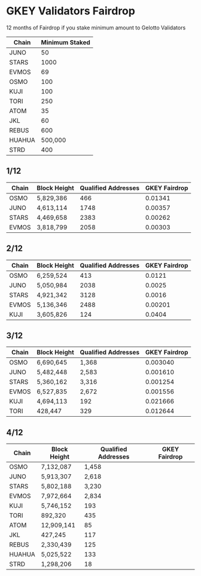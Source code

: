 # GKEY Validators Fairdrop 
12 months of Fairdrop if you stake minimum amount to Gelotto Validators

| Chain  | Minimum Staked      | 
|--------|---------------------|
| JUNO   | 50                  | 
| STARS  | 1000                | 
| EVMOS  | 69                  |            
| OSMO   | 100                 |
| KUJI   | 100                 |
| TORI   | 250                 |
| ATOM   | 35                  |                     
| JKL    | 60                  |                     
| REBUS  | 600                 |                     
| HUAHUA | 500,000             |                     
| STRD   | 400                 |  

## 1/12
| Chain   | Block Height        | Qualified Addresses | GKEY Fairdrop |
|---------|---------------------|---------------------|---------------|
| OSMO    | 5,829,386           | 466                 | 0.01341       |  
| JUNO    | 4,613,114           | 1748                | 0.00357       |  
| STARS   | 4,469,658           | 2383                | 0.00262       |  
| EVMOS   | 3,818,799           | 2058                | 0.00303       |  

## 2/12
| Chain   | Block Height        | Qualified Addresses | GKEY Fairdrop |
|---------|---------------------|---------------------|---------------|
| OSMO    | 6,259,524           | 413                 | 0.0121        |  
| JUNO    | 5,050,984           | 2038                | 0.0025        |  
| STARS   | 4,921,342           | 3128                | 0.0016        |  
| EVMOS   | 5,136,346           | 2488                | 0.00201       |  
| KUJI    | 3,605,826           | 124                 | 0.0404        | 

## 3/12
| Chain   | Block Height        | Qualified Addresses | GKEY Fairdrop |
|---------|---------------------|---------------------|---------------|
| OSMO    | 6,690,645           | 1,368               | 0.003040      |  
| JUNO    | 5,482,448           | 2,583               | 0.001610      |  
| STARS   | 5,360,162           | 3,316               | 0.001254      |  
| EVMOS   | 6,527,835           | 2,672               | 0.001556      |  
| KUJI    | 4,694,113           | 192                 | 0.021666      | 
| TORI    | 428,447             | 329                 | 0.012644      |

## 4/12
| Chain   | Block Height        | Qualified Addresses | GKEY Fairdrop |
|---------|---------------------|---------------------|---------------|
| OSMO    | 7,132,087           | 1,458               |               |  
| JUNO    | 5,913,307           | 2,618               |               |  
| STARS   | 5,802,188           | 3,230               |               |  
| EVMOS   | 7,972,664           | 2,834               |               |  
| KUJI    | 5,746,152           | 193                 |               | 
| TORI    | 892,320             | 435                 |               |
| ATOM    | 12,909,141          | 85                  |               |
| JKL     | 427,245             | 117                 |               |
| REBUS   | 2,330,439           | 125                 |               |
| HUAHUA  | 5,025,522           | 133                 |               |
| STRD    | 1,298,206           | 18                  |               | 